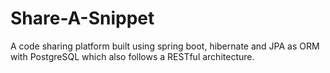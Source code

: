 # Share-A-Snippet
A code sharing platform built using spring boot, hibernate and JPA as ORM with PostgreSQL which also follows a RESTful architecture.
